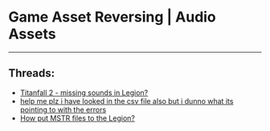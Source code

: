 # Game Asset Reversing | Audio Assets
---
## Threads:
<ul>
<li><a href="{{ '/wiki/threads/3607.html' | relative_url }}">Titanfall 2 - missing sounds in Legion?</a></li>
<li><a href="{{ '/wiki/threads/3442.html' | relative_url }}">help me plz i have looked in the csv file also but i dunno what its pointing to with the errors</a></li>
<li><a href="{{ '/wiki/threads/2982.html' | relative_url }}">How put MSTR files to the Legion?</a></li>
</ul>
